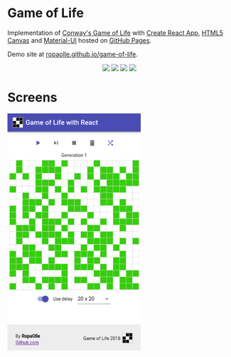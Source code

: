 Game of Life
========================================
Implementation of [Conway's Game of Life](https://en.wikipedia.org/wiki/Conway%27s_Game_of_Life) with [Create React App](https://github.com/facebook/create-react-app), [HTML5 Canvas](https://developer.mozilla.org/en-US/docs/Web/API/Canvas_API) and [Material-UI](https://material-ui-next.com/) hosted on [GitHub Pages](https://pages.github.com/).

Demo site at [ropaolle.github.io/game-of-life](https://ropaolle.github.io/game-of-life/).

<div align="center">

![](https://img.shields.io/badge/version-1.0.0-brightgreen.svg)
![](https://img.shields.io/badge/react-16.2-brightgreen.svg)
![](https://img.shields.io/badge/material--ui-Beta--34-orange.svg)
![](https://img.shields.io/badge/bundle--size-104%20KB-brightgreen.svg)

</div>

# Screens

<img src="src/screen.png" width="300">
